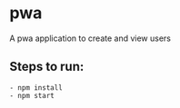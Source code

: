 # pwa
A pwa application to create and view users

## Steps to run:
    - npm install
    - npm start
